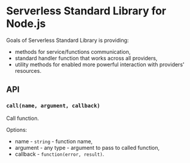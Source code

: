 # Serverless Standard Library for Node.js

Goals of Serverless Standard Library is providing:

- methods for service/functions communication,
- standard handler function that works across all providers,
- utility methods for enabled more powerful interaction with providers' resources.

## API

### `call(name, argument, callback)`

Call function.

Options:

- name - `string` - function name,
- argument - any type - argument to pass to called function,
- callback - `function(error, result)`.
